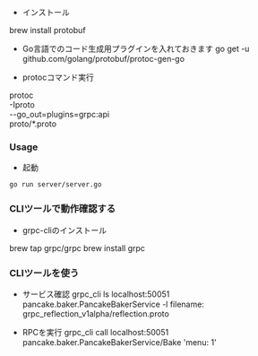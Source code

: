 - インストール

brew install protobuf


- Go言語でのコード生成用プラグインを入れておきます
go get -u github.com/golang/protobuf/protoc-gen-go

- protocコマンド実行

protoc \
    -Iproto \
    --go_out=plugins=grpc:api \
    proto/*.proto
    
### Usage

- 起動

`go run server/server.go`


### CLIツールで動作確認する
- grpc-cliのインストール

brew tap grpc/grpc
brew install grpc


### CLIツールを使う

- サービス確認
grpc_cli ls localhost:50051 pancake.baker.PancakeBakerService -l filename: grpc_reflection_v1alpha/reflection.proto

- RPCを実行
grpc_cli call localhost:50051 pancake.baker.PancakeBakerService/Bake 'menu: 1'
